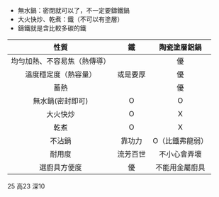 - 無水鍋：密閉就可以了，不一定要鑄鐵鍋
- 大火快炒、乾煮：鐵（不可以有塗層）
- 鑄鐵就是含比較多碳的鐵




|性質|鐵|陶瓷塗層鋁鍋|
|:-:|:-:|:-:|
|均勻加熱、不容易焦（熱傳導）||優|
|溫度穩定度（熱容量）|或是要厚|優|
|蓄熱||優|
|無水鍋(密封即可)|O|O|
|大火快炒|O|X|
|乾煮|O|X|
|不沾鍋|靠功力|O（比鐵弗龍弱）|
|耐用度|流芳百世|不小心會弄壞|
|選廚具方便度|優|不能用金屬廚具|


25 高23 深10

